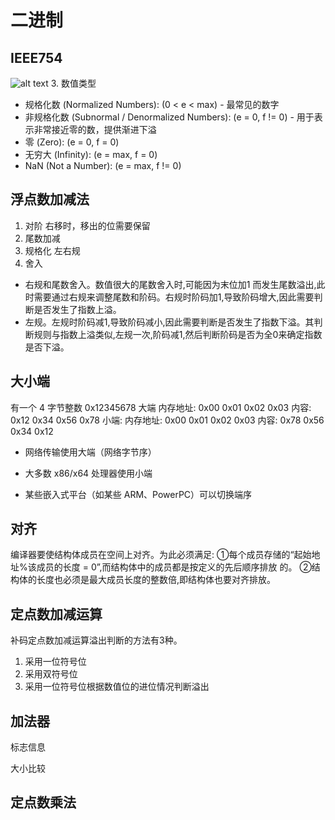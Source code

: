 # 二进制

## IEEE754
![alt text](408/计算机组成原理/ch01数值的机器运算/image-1.png)
3. 数值类型
- 规格化数 (Normalized Numbers): (0 < e < max) - 最常见的数字
- 非规格化数 (Subnormal / Denormalized Numbers): (e = 0, f != 0) - 用于表示非常接近零的数，提供渐进下溢
- 零 (Zero): (e = 0, f = 0)
- 无穷大 (Infinity): (e = max, f = 0)
- NaN (Not a Number): (e = max, f != 0)

## 浮点数加减法
1. 对阶 右移时，移出的位需要保留
2. 尾数加减
3. 规格化 左右规
4. 舍入


- 右规和尾数舍入。数值很大的尾数舍入时,可能因为末位加1 而发生尾数溢出,此时需要通过右规来调整尾数和阶码。右规时阶码加1,导致阶码增大,因此需要判断是否发生了指数上溢。
- 左规。左规时阶码减1,导致阶码减小,因此需要判断是否发生了指数下溢。其判断规则与指数上溢类似,左规一次,阶码减1,然后判断阶码是否为全0来确定指数是否下溢。

## 大小端
有一个 4 字节整数 0x12345678
大端
内存地址:   0x00   0x01   0x02   0x03
内容:      0x12   0x34   0x56   0x78
小端:
内存地址:   0x00   0x01   0x02   0x03
内容:      0x78   0x56   0x34   0x12

- 网络传输使用大端（网络字节序）

- 大多数 x86/x64 处理器使用小端

- 某些嵌入式平台（如某些 ARM、PowerPC）可以切换端序

## 对齐
编译器要使结构体成员在空间上对齐。为此必须满足:
①每个成员存储的“起始地址%该成员的长度 = 0”,而结构体中的成员都是按定义的先后顺序排放
的。
②结构体的长度也必须是最大成员长度的整数倍,即结构体也要对齐排放。

## 定点数加减运算
补码定点数加减运算溢出判断的方法有3种。
1. 采用一位符号位
2. 采用双符号位
3. 采用一位符号位根据数值位的进位情况判断溢出

## 加法器
标志信息

大小比较

## 定点数乘法
